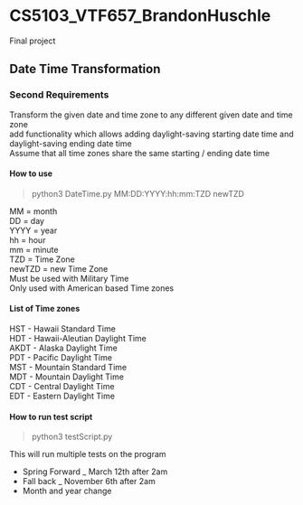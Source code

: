 # CS5103_VTF657_BrandonHuschle

Final project

## Date Time Transformation

### Second Requirements
Transform the given date and time zone to any different given date and time zone  
add functionality which allows adding daylight-saving starting date time and daylight-saving ending date time  
Assume that all time zones share the same starting / ending date time

#### How to use
> python3 DateTime.py MM:DD:YYYY:hh:mm:TZD newTZD

MM     = month  
DD     = day  
YYYY   = year  
hh     = hour  
mm     = minute  
TZD    = Time Zone   
newTZD = new Time Zone  
Must be used with Military Time  
Only used with American based Time zones  

#### List of Time zones
HST - Hawaii Standard Time  
HDT - Hawaii-Aleutian Daylight Time  
AKDT - Alaska Daylight Time  
PDT - Pacific Daylight Time  
MST - Mountain Standard Time  
MDT - Mountain Daylight Time  
CDT - Central Daylight Time  
EDT - Eastern Daylight Time  

#### How to run test script
> python3 testScript.py

This will run multiple tests on the program  
- Spring Forward _ March 12th after 2am
- Fall back _ November 6th after 2am
- Month and year change

